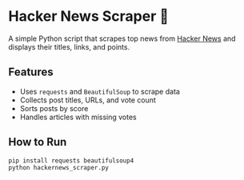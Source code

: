 # Hacker News Scraper 🔎

A simple Python script that scrapes top news from [Hacker News](https://news.ycombinator.com/) and displays their titles, links, and points.

## Features

- Uses `requests` and `BeautifulSoup` to scrape data
- Collects post titles, URLs, and vote count
- Sorts posts by score
- Handles articles with missing votes

## How to Run

```bash
pip install requests beautifulsoup4
python hackernews_scraper.py
